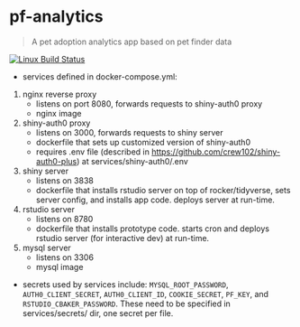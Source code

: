 pf-analytics
================

> A pet adoption analytics app based on pet finder data

[![Linux Build Status](https://travis-ci.org/crew102/pf-analytics.svg?branch=master)](https://travis-ci.org/crew102/pf-analytics)

* services defined in docker-compose.yml:

1. nginx reverse proxy
    * listens on port 8080, forwards requests to shiny-auth0 proxy
    * nginx image
2. shiny-auth0 proxy 
    * listens on 3000, forwards requests to shiny server
    * dockerfile that sets up customized version of shiny-auth0
    * requires .env file (described in https://github.com/crew102/shiny-auth0-plus) at services/shiny-auth0/.env
3. shiny server 
    * listens on 3838
    * dockerfile that installs rstudio server on top of rocker/tidyverse, sets server config, and installs app code. deploys server at run-time.
4. rstudio server
    * listens on 8780
    * dockerfile that installs prototype code. starts cron and deploys rstudio server (for interactive dev) at run-time.
5. mysql server 
    * listens on 3306
    * mysql image

* secrets used by services include: `MYSQL_ROOT_PASSWORD`, `AUTH0_CLIENT_SECRET`, `AUTH0_CLIENT_ID`, `COOKIE_SECRET`, `PF_KEY`, and `RSTUDIO_CBAKER_PASSWORD`. These need to be specified in services/secrets/ dir, one secret per file.